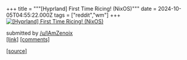 +++
title = """[Hyprland] First Time Ricing! (NixOS)"""
date = 2024-10-05T04:55:22.000Z
tags = ["reddit","wm"]
+++
[![[Hyprland] First Time Ricing! (NixOS)](https://b.thumbs.redditmedia.com/77x2lE62tXX2RoCVqxTwyyfvLBcqhigBNbaFr1parGM.jpg "[Hyprland] First Time Ricing! (NixOS)")](https://www.reddit.com/r/unixporn/comments/1fwiswl/hyprland_first_time_ricing_nixos/)

submitted by [/u/IAmZenoix](https://www.reddit.com/user/IAmZenoix)  
[\[link\]](https://www.reddit.com/gallery/1fwiswl) [\[comments\]](https://www.reddit.com/r/unixporn/comments/1fwiswl/hyprland_first_time_ricing_nixos/)

[[source]](https://www.reddit.com/r/unixporn/comments/1fwiswl/hyprland_first_time_ricing_nixos/)
